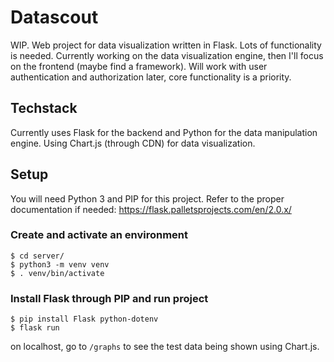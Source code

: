 # Datascout

WIP. Web project for data visualization written in Flask.  Lots of
functionality is needed.  Currently working on the data visualization
engine, then I'll focus on the frontend (maybe find a framework).
Will work with user authentication and authorization later, core
functionality is a priority.

## Techstack

Currently uses Flask for the backend and Python for the data
manipulation engine.  Using Chart.js (through CDN) for data
visualization.

## Setup

You will need Python 3 and PIP for this project.
Refer to the proper documentation if needed:
https://flask.palletsprojects.com/en/2.0.x/

### Create and activate an environment

```
$ cd server/
$ python3 -m venv venv
$ . venv/bin/activate
```

### Install Flask through PIP and run project

```
$ pip install Flask python-dotenv
$ flask run
```

on localhost, go to `/graphs` to see the test data being shown using
Chart.js.
